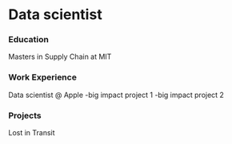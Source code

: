 # Data scientist

### Education
Masters in Supply Chain at MIT

### Work Experience
Data scientist @ Apple
-big impact project 1
-big impact project 2

### Projects
Lost in Transit
